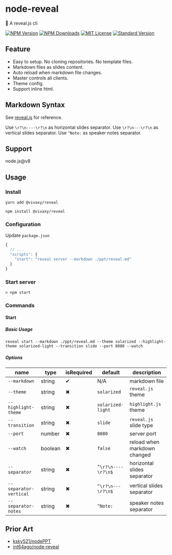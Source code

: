 # node-reveal

🎁 A reveal.js cli

[![NPM Version][npm-version-image]][npm-url]
[![NPM Downloads][npm-downloads-image]][npm-url]
[![MIT License][license-image]][license-url]
[![Standard Version][standard-version-image]][standard-version-url]

## Feature

- Easy to setup. No cloning repositories. No template files.
- Markdown files as slides content.
- Auto reload when markdown file changes.
- Master controls all clients.
- Theme config.
- Support inline html.

## Markdown Syntax

See [reveal.js](https://github.com/hakimel/reveal.js#markdown) for reference.

Use `\r?\n----\r?\n` as horizontal slides separator.
Use `\r?\n---\r?\n` as vertical slides separator.
Use `^Note:` as speaker notes separator.

## Support

node.js@v8

## Usage

### Install

`yarn add @vivaxy/reveal`

`npm install @vivaxy/reveal`

### Configuration

Update `package.json`

```js
{
  // ...
  "scripts": {
    "start": "reveal server --markdown ./ppt/reveal.md"
  }
}
```

### Start server

`> npm start`

### Commands

#### Start

##### Basic Usage

`reveal start --markdown ./ppt/reveal.md --theme solarized --highlight-theme solarized-light --transition slide --port 8080 --watch`

##### Options

| name                      | type      | isRequired    | default               | description                   |
| ---                       | ---       | ---           | ---                   | ---                           |
| `--markdown`              | string    | ✔             | N/A                   | markdown file                 |
| `--theme`                 | string    | ✖             | `solarized`           | `reveal.js` theme             |
| `--highlight-theme`       | string    | ✖             | `solarized-light`     | `highlight.js` theme          |
| `--transition`            | string    | ✖             | `slide`               | `reveal.js` slide type        |
| `--port`                  | number    | ✖             | `8080`                | server port                   |
| `--watch`                 | boolean   | ✖             | `false`               | reload when markdown changed  |
| `--separator`             | string    | ✖             | `^\r?\n----\r?\n$`    | horizontal slides separator   |
| `--separator-vertical`    | string    | ✖             | `^\r?\n---\r?\n$`     | vertical slides separator     |
| `--separator-notes`       | string    | ✖             | `^Note:`              | speaker notes separator       |

## Prior Art

- [ksky521/nodePPT](https://github.com/ksky521/nodePPT)
- [int64ago/node-reveal](https://github.com/int64ago/node-reveal)

[npm-version-image]: http://img.shields.io/npm/v/@vivaxy/reveal.svg?style=flat-square
[npm-url]: https://www.npmjs.com/package/@vivaxy/reveal
[npm-downloads-image]: https://img.shields.io/npm/dt/@vivaxy/reveal.svg?style=flat-square
[license-image]: https://img.shields.io/npm/l/@vivaxy/reveal.svg?style=flat-square
[license-url]: LICENSE
[standard-version-image]: https://img.shields.io/badge/release-standard%20version-brightgreen.svg?style=flat-square
[standard-version-url]: https://github.com/conventional-changelog/standard-version
